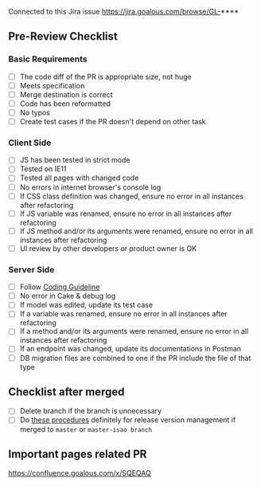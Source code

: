 Connected to this Jira issue
https://jira.goalous.com/browse/GL-****

## Pre-Review Checklist
### Basic Requirements
- [ ] The code diff of the PR is appropriate size, not huge
- [ ] Meets specification
- [ ] Merge destination is correct
- [ ] Code has been reformatted
- [ ] No typos
- [ ] Create test cases if the PR doesn't depend on other task

### Client Side
- [ ] JS has been tested in strict mode
- [ ] Tested on IE11
- [ ] Tested all pages with changed code
- [ ] No errors in internet browser's console log
- [ ] If CSS class definition was changed, ensure no error in all instances after refactoring
- [ ] If JS variable was renamed, ensure no error in all instances after refactoring 
- [ ] If JS method and/or its arguments were renamed, ensure no error in all instances after refactoring 
- [ ] UI review by other developers or product owner is OK

### Server Side
- [ ] Follow [Coding Guideline](https://confluence.goalous.com/x/qoPT)
- [ ] No error in Cake & debug log
- [ ] If model was edited, update its test case
- [ ] If a variable was renamed, ensure no error in all instances after refactoring 
- [ ] If a method and/or its arguments were renamed, ensure no error in all instances after refactoring
- [ ] If an endpoint was changed, update its documentations in Postman
- [ ] DB migration files are combined to one if the PR include the file of that type 

## Checklist after merged 
- [ ] Delete branch if the branch is unnecessary
- [ ] Do [these procedures](https://confluence.goalous.com/x/KgEQAQ) definitely for release version management if merged to `master` or `master-isao branch`

## Important pages related PR
https://confluence.goalous.com/x/SQEQAQ
